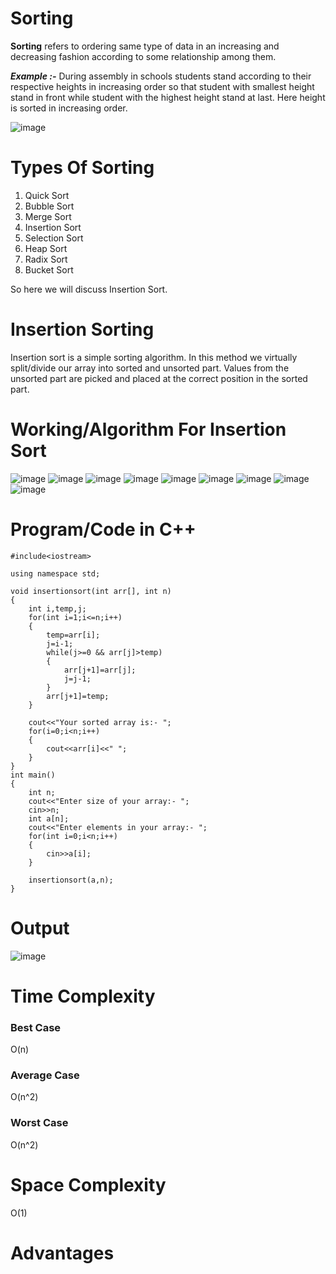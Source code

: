 # Sorting
**Sorting** refers to ordering same type of data in an increasing and decreasing fashion according to some relationship among them.

***Example :-*** During assembly in schools students stand according to their respective heights in increasing order so that student with smallest height stand in front while student with the highest height stand at last. Here height is sorted in increasing order. 

![image](https://user-images.githubusercontent.com/71928146/137345394-5fd6269c-ec5c-4e02-897a-4787856add25.png)

# Types Of Sorting
1) Quick Sort
2) Bubble Sort
3) Merge Sort
4) Insertion Sort
5) Selection Sort
6) Heap Sort
7) Radix Sort
8) Bucket Sort

So here we will discuss Insertion Sort.

# Insertion Sorting
Insertion sort is a simple sorting algorithm. In this method we virtually split/divide our array into sorted and unsorted part. Values from the unsorted part are picked and placed at the correct position in the sorted part.

# Working/Algorithm For Insertion Sort

![image](https://user-images.githubusercontent.com/71928146/139216843-237e6b3e-3524-4214-8a6b-6399a58ddd8d.png)
![image](https://user-images.githubusercontent.com/71928146/139217139-f951bb28-b5cc-4c5a-b005-f666cfa7c180.png)
![image](https://user-images.githubusercontent.com/71928146/139217377-ef1a6fff-93d1-48b9-92b5-51b8fc4a6e20.png)
![image](https://user-images.githubusercontent.com/71928146/139217516-514f4af0-fe43-412b-a138-9ab04c17ad31.png)
![image](https://user-images.githubusercontent.com/71928146/139249486-74cc00a7-8af1-4f76-83f3-1bd4e1a1549c.png)
![image](https://user-images.githubusercontent.com/71928146/139249619-ec902c42-d12a-49a1-baa7-2097dc88bac7.png)
![image](https://user-images.githubusercontent.com/71928146/139249736-5cc35596-df89-43f1-9998-5acde19920cd.png)
![image](https://user-images.githubusercontent.com/71928146/139249852-8ad83337-87ee-4901-a2af-88338411cdec.png)
![image](https://user-images.githubusercontent.com/71928146/139249962-ff6fec5e-fa9c-4149-b69b-fc8559c0e8e4.png)

# Program/Code in C++
~~~
#include<iostream>

using namespace std;

void insertionsort(int arr[], int n)
{
    int i,temp,j;
    for(int i=1;i<=n;i++)
    {
        temp=arr[i];
        j=i-1;
        while(j>=0 && arr[j]>temp)
        {
            arr[j+1]=arr[j];
            j=j-1;
        }
        arr[j+1]=temp;
    }

    cout<<"Your sorted array is:- ";
    for(i=0;i<n;i++)
    {
        cout<<arr[i]<<" ";
    }
}
int main()
{
    int n;
    cout<<"Enter size of your array:- ";
    cin>>n;
    int a[n];
    cout<<"Enter elements in your array:- ";
    for(int i=0;i<n;i++)
    {
        cin>>a[i];
    }

    insertionsort(a,n);
}
~~~

# Output

![image](https://user-images.githubusercontent.com/71928146/139271542-45b8f284-0d8e-444f-bd62-2ae8527a399a.png)

# Time Complexity
   ### Best Case
   O(n)
   ### Average Case
   O(n^2)
   ### Worst Case
   O(n^2)
  
# Space Complexity
O(1)

# Advantages
